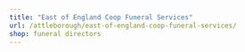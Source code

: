```yaml
---
title: "East of England Coop Funeral Services"
url: /attleborough/east-of-england-coop-funeral-services/
shop: funeral directors
---
```


